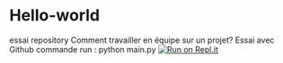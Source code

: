 # Hello-world
essai repository
Comment travailler en équipe sur un projet?
Essai avec Github
commande run : python main.py
[![Run on Repl.it](https://repl.it/badge/github/Mireille77/Hello-world)](https://repl.it/github/Mireille77/Hello-world)